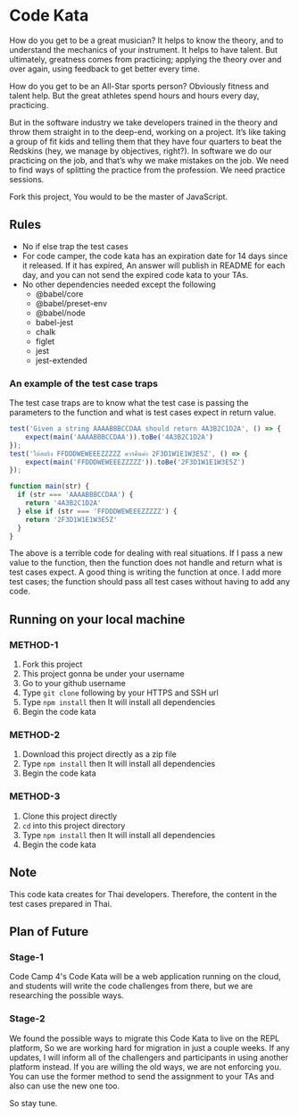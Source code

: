 # Code Kata

How do you get to be a great musician? It helps to know the theory, and to understand the mechanics of your instrument. It helps to have talent. But ultimately, greatness comes from practicing; applying the theory over and over again, using feedback to get better every time.

How do you get to be an All-Star sports person? Obviously fitness and talent help. But the great athletes spend hours and hours every day, practicing.

But in the software industry we take developers trained in the theory and throw them straight in to the deep-end, working on a project. It’s like taking a group of fit kids and telling them that they have four quarters to beat the Redskins (hey, we manage by objectives, right?). In software we do our practicing on the job, and that’s why we make mistakes on the job. We need to find ways of splitting the practice from the profession. We need practice sessions.

Fork this project, You would to be the master of JavaScript.

## Rules

- No if else trap the test cases
- For code camper, the code kata has an expiration date for 14 days since it released. If it has expired, An answer will publish in README for each day, and you can not send the expired code kata to your TAs.
- No other dependencies needed except the following
  - @babel/core
  - @babel/preset-env
  - @babel/node
  - babel-jest
  - chalk
  - figlet
  - jest
  - jest-extended

### An example of the test case traps

The test case traps are to know what the test case is passing the parameters to the function and what is test cases expect in return value.

```javascript
test('Given a string AAAABBBCCDAA should return 4A3B2C1D2A', () => {
    expect(main('AAAABBBCCDAA')).toBe('4A3B2C1D2A')
});
test('ให้สตริง FFDDDWEWEEEZZZZZ ควรคืนค่า 2F3D1W1E1W3E5Z', () => {
    expect(main('FFDDDWEWEEEZZZZZ')).toBe('2F3D1W1E1W3E5Z')
});
```

```javascript
function main(str) {
  if (str === 'AAAABBBCCDAA') {
    return '4A3B2C1D2A'
  } else if (str === 'FFDDDWEWEEEZZZZZ') {
    return '2F3D1W1E1W3E5Z'
  }
}
```

The above is a terrible code for dealing with real situations. If I pass a new value to the function, then the function does not handle and return what is test cases expect. A good thing is writing the function at once. I add more test cases; the function should pass all test cases without having to add any code.

## Running on your local machine

### METHOD-1

1. Fork this project
2. This project gonna be under your username
3. Go to your github username
4. Type `git clone` following by your HTTPS and SSH url
5. Type `npm install` then It will install all dependencies
6. Begin the code kata

### METHOD-2

1. Download this project directly as a zip file
2. Type `npm install` then It will install all dependencies
3. Begin the code kata

### METHOD-3

1. Clone this project directly
2. `cd` into this project directory
3. Type `npm install` then It will install all dependencies
4. Begin the code kata

## Note

This code kata creates for Thai developers. Therefore, the content in the test cases prepared in Thai.

## Plan of Future

### Stage-1

Code Camp 4's Code Kata will be a web application running on the cloud, and students will write the code challenges from there, but we are researching the possible ways.

### Stage-2

We found the possible ways to migrate this Code Kata to live on the REPL platform, So we are working hard for migration in just a couple weeks. If any updates, I will inform all of the challengers and participants in using another platform instead. If you are willing the old ways, we are not enforcing you. You can use the former method to send the assignment to your TAs and also can use the new one too.

So stay tune.

